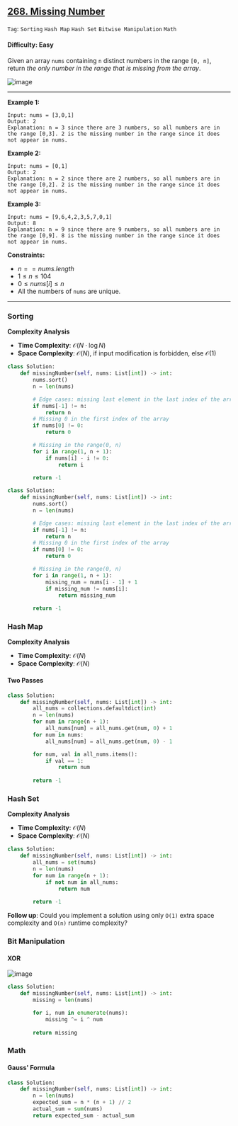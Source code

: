 ## [268. Missing Number](https://leetcode.com/problems/missing-number)

```Tag```: ```Sorting``` ```Hash Map``` ```Hash Set``` ```Bitwise Manipulation``` ```Math```

#### Difficulty: Easy

Given an array ```nums``` containing ```n``` distinct numbers in the range ```[0, n]```, return _the only number in the range that is missing from the array_.

![image](https://github.com/quananhle/Python/assets/35042430/603a158e-aa1a-43ab-a1a4-19c2e18bfe33)

---

__Example 1:__
```
Input: nums = [3,0,1]
Output: 2
Explanation: n = 3 since there are 3 numbers, so all numbers are in the range [0,3]. 2 is the missing number in the range since it does not appear in nums.
```

__Example 2:__
```
Input: nums = [0,1]
Output: 2
Explanation: n = 2 since there are 2 numbers, so all numbers are in the range [0,2]. 2 is the missing number in the range since it does not appear in nums.
```

__Example 3:__
```
Input: nums = [9,6,4,2,3,5,7,0,1]
Output: 8
Explanation: n = 9 since there are 9 numbers, so all numbers are in the range [0,9]. 8 is the missing number in the range since it does not appear in nums.
```

__Constraints:__

- $n == nums.length$
- $1 \le n \le 104$
- $0 \le nums[i] \le n$
- All the numbers of ```nums``` are unique.

---

### Sorting

__Complexity Analysis__

- __Time Complexity__: $\mathcal{O}(N \cdot \log{}N)$
- __Space Complexity__: $\mathcal{O}(N)$, if input modification is forbidden, else $\mathcal{O}(1)$

```Python
class Solution:
    def missingNumber(self, nums: List[int]) -> int:
        nums.sort()
        n = len(nums)

        # Edge cases: missing last element in the last index of the array
        if nums[-1] != n:
            return n
        # Missing 0 in the first index of the array
        if nums[0] != 0:
            return 0

        # Missing in the range(0, n)
        for i in range(1, n + 1):
            if nums[i] - i != 0:
                return i
        
        return -1
```

```Python
class Solution:
    def missingNumber(self, nums: List[int]) -> int:
        nums.sort()
        n = len(nums)

        # Edge cases: missing last element in the last index of the array
        if nums[-1] != n:
            return n
        # Missing 0 in the first index of the array
        if nums[0] != 0:
            return 0

        # Missing in the range(0, n)
        for i in range(1, n + 1):
            missing_num = nums[i - 1] + 1
            if missing_num != nums[i]:
                return missing_num
        
        return -1
```

### Hash Map

__Complexity Analysis__

- __Time Complexity__: $\mathcal{O}(N)$
- __Space Complexity__: $\mathcal{O}(N)$

#### Two Passes

```Python
class Solution:
    def missingNumber(self, nums: List[int]) -> int:
        all_nums = collections.defaultdict(int)
        n = len(nums)
        for num in range(n + 1):
            all_nums[num] = all_nums.get(num, 0) + 1
        for num in nums:
            all_nums[num] = all_nums.get(num, 0) - 1

        for num, val in all_nums.items():
            if val == 1:
                return num
        
        return -1
```

### Hash Set

__Complexity Analysis__

- __Time Complexity__: $\mathcal{O}(N)$
- __Space Complexity__: $\mathcal{O}(N)$

```Python
class Solution:
    def missingNumber(self, nums: List[int]) -> int:
        all_nums = set(nums)
        n = len(nums)
        for num in range(n + 1):
            if not num in all_nums:
                return num
        
        return -1
```

__Follow up__: Could you implement a solution using only ```O(1)``` extra space complexity and ```O(n)``` runtime complexity?

### Bit Manipulation

#### XOR

![image](https://github.com/quananhle/Python/assets/35042430/abde9a9c-ddfc-409c-bc09-48d4cc1dcaea)

```Python
class Solution:
    def missingNumber(self, nums: List[int]) -> int:
        missing = len(nums)

        for i, num in enumerate(nums):
            missing ^= i ^ num
        
        return missing
```

### Math

#### Gauss' Formula

```Python
class Solution:
    def missingNumber(self, nums: List[int]) -> int:
        n = len(nums)
        expected_sum = n * (n + 1) // 2
        actual_sum = sum(nums)
        return expected_sum - actual_sum
```
